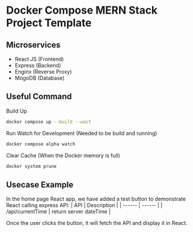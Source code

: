 # Docker Compose MERN Stack Project Template

## Microservices 
- React JS (Frontend)
- Express (Backend)
- Enginx (Reverse Proxy)
- MogoDB (Database)

## Useful Command

Build Up
```sh
docker compose up --build --wait
```

Run Watch for Development (Needed to be build and running)
```sh
docker compose alpha watch
```

Clear Cache (When the Docker memory is full)
```sh
docker system prune
```

## Usecase Example
In the home page React app, we have added a test button to demonstrate React calling express API: 
| API | Description |
| ------ | ------ |
| /api/currentTime | return server dateTime |

Once the user clicks the button, it will fetch the API and display it in React.
